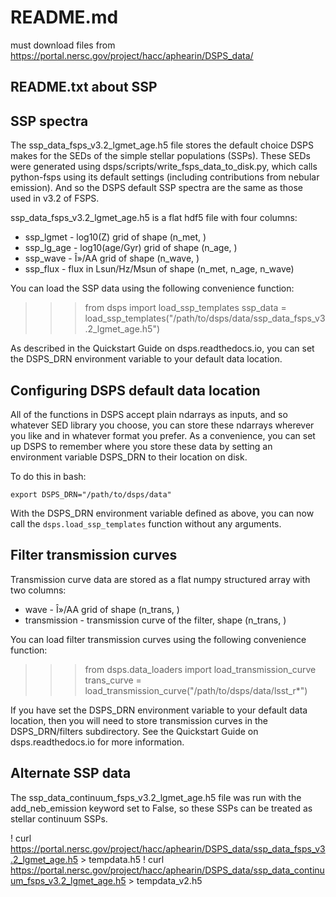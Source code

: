 # README.md

must download files from https://portal.nersc.gov/project/hacc/aphearin/DSPS_data/


## README.txt about SSP


SSP spectra
-----------
The ssp_data_fsps_v3.2_lgmet_age.h5 file stores the default choice DSPS makes 
for the SEDs of the simple stellar populations (SSPs).
These SEDs were generated using dsps/scripts/write_fsps_data_to_disk.py, 
which calls python-fsps using its default settings
(including contributions from nebular emission).
And so the DSPS default SSP spectra are the same as those used in v3.2 of FSPS.

ssp_data_fsps_v3.2_lgmet_age.h5 is a flat hdf5 file with four columns:

* ssp_lgmet - log10(Z) grid of shape (n_met, )
* ssp_lg_age - log10(age/Gyr) grid of shape (n_age, )
* ssp_wave - Î»/AA grid of shape (n_wave, )
* ssp_flux - flux in Lsun/Hz/Msun of shape (n_met, n_age, n_wave)

You can load the SSP data using the following convenience function:

>>> from dsps import load_ssp_templates
>>> ssp_data = load_ssp_templates("/path/to/dsps/data/ssp_data_fsps_v3.2_lgmet_age.h5")

As described in the Quickstart Guide on dsps.readthedocs.io,
you can set the DSPS_DRN environment variable to your default data location.

Configuring DSPS default data location
--------------------------------------
All of the functions in DSPS accept plain ndarrays as inputs,
and so whatever SED library you choose,
you can store these ndarrays wherever you like and in whatever format you prefer.
As a convenience, you can set up DSPS to remember where you store these data 
by setting an environment variable DSPS_DRN to their location on disk.

To do this in bash:

    export DSPS_DRN="/path/to/dsps/data"

With the DSPS_DRN environment variable defined as above,
you can now call the `dsps.load_ssp_templates` function without any arguments.

Filter transmission curves
--------------------------
Transmission curve data are stored as a flat numpy structured array with two columns:

* wave - Î»/AA grid of shape (n_trans, )
* transmission - transmission curve of the filter, shape (n_trans, )

You can load filter transmission curves using the following convenience function:

>>> from dsps.data_loaders import load_transmission_curve
>>> trans_curve = load_transmission_curve("/path/to/dsps/data/lsst_r*")

If you have set the DSPS_DRN environment variable to your default data location,
then you will need to store transmission curves in the DSPS_DRN/filters subdirectory.
See the Quickstart Guide on dsps.readthedocs.io for more information.


Alternate SSP data
------------------
The ssp_data_continuum_fsps_v3.2_lgmet_age.h5 file was run with the add_neb_emission 
keyword set to False, so these SSPs can be treated as stellar continuum SSPs.



! curl https://portal.nersc.gov/project/hacc/aphearin/DSPS_data/ssp_data_fsps_v3.2_lgmet_age.h5 > tempdata.h5
! curl https://portal.nersc.gov/project/hacc/aphearin/DSPS_data/ssp_data_continuum_fsps_v3.2_lgmet_age.h5 > tempdata_v2.h5
